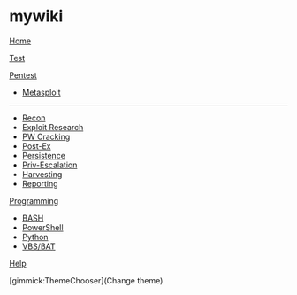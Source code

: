 # mywiki

[Home](index.md)

[Test](tmp-input/cmd-script-reference.md)

[Pentest]()

  * [Metasploit](pentest/metasploit.md)
  - - - -
  * [Recon](pentest/recon.md)
  * [Exploit Research](pentest/exploit-research.md)
  * [PW Cracking](pentest/pwcracking.md)
  * [Post-Ex](pentest/post-exploit.md)
  * [Persistence](pentest/persistence.md)
  * [Priv-Escalation](pentest/priv-escalation.md)
  * [Harvesting](pentest/harvesting.md)
  * [Reporting](pentest/reporting.md)

[Programming]()

  * [BASH](programming/bash.md)
  * [PowerShell](programming/powershell.md)
  * [Python](programming/python.md)
  * [VBS/BAT](programming/vbs-bat.md)

[Help](help.md)

<!-- show a theme chooser in the menu bar -->
[gimmick:ThemeChooser](Change theme)
